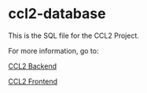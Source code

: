 # ccl2-database
This is the SQL file for the CCL2 Project.

For more information, go to:

[CCL2 Backend](https://github.com/jb-cc/ccl2-backend)

[CCL2 Frontend](https://github.com/jb-cc/ccl2-frontend)
